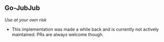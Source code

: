 ## Go-JubJub

_Use at your own risk_

- This implementation was made a while back and is currently not actively maintained. PRs are always welcome though.



